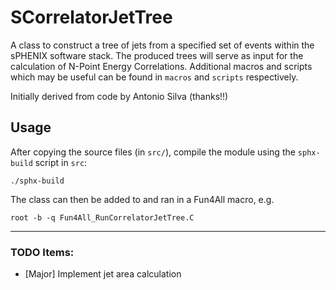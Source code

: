 # SCorrelatorJetTree

A class to construct a tree of jets from a specified set of events within the sPHENIX software stack.  The produced trees will serve as input for the calculation of N-Point Energy Correlations.  Additional macros and scripts which may be useful can be found in `macros` and `scripts` respectively.

Initially derived from code by Antonio Silva (thanks!!)

## Usage

After copying the source files (in `src/`), compile the module using the `sphx-build` script in `src`:

```
./sphx-build
```

The class can then be added to and ran in a Fun4All macro, e.g.

```
root -b -q Fun4All_RunCorrelatorJetTree.C
```

---

### TODO Items:
  - [Major] Implement jet area calculation
